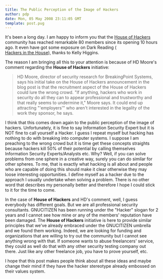 ```yaml
---
title: The Public Perception of the Image of Hackers
author: pdp
date: Mon, 05 May 2008 23:11:05 GMT
template: post.pug
---
```


It's been a long day. I am happy to inform you that the [House of Hackers](http://houseofhackers.ning.com/) community has reached remarkable 80 members since its opening 10 hours ago. It even have got some exposure on Dark Reading ( 	
[Hackers in the House](http://www.darkreading.com/document.asp?doc_id=152917&WT.svl=news1_2)), thanks to  Kelly Higgins.

The reason I am bringing all this to your attention is because of HD Moore's comment regarding the **House of Hackers** initiative:

> HD Moore, director of security research for BreakingPoint Systems, says his initial take on the House of Hackers announcement in the blog post is that the recruitment aspect of the House of Hackers could lure the wrong crowd. "If anything, hackers who work in security do all they can to appear professional and trustworthy and that really seems to undermine it," Moore says. It could end up attracting "'employers'" who aren't interested in the legality of the work they sponsor, he says.

I think that this comes down again to the public perception of the image of hackers. Unfortunately, it is fine to say Information Security Expert but it is NOT fine to call yourself a Hacker. I guess I repeat myself but hacking has nothing to do with breaking into computer systems. I suppose I am preaching to the wrong crowd but it is time get these concepts straights because hackers kill 50% of their potential by calling themselves Information Security Experts/Analysts etc. Why? Well, if you can solve problems from one sphere in a creative way, surely you can do similar for other spheres. To me, that is exactly what hacking is all about and people who are capable of doing this should make it clear otherwise they may loose interesting opportunities. I define myself as a hacker due to the approach I usually undertake when solving a problem. There is no other word that describes my personally better and therefore I hope I could stick to it for the time to come.

In the case of **House of Hackers** and HD's comment, well, I guess everybody has different goals. But we are all professional security consultants. GNUCITIZEN has been running under the "Hacker" slogan for 2 years and I cannot see how mine or any of the members' reputation have been damaged. The **House of Hackers** initiative is here to provide similar principles that we've already embraced under the GNUCITIZEN umbrella and we found them working. Indeed, we are looking for funding and organizations that are willing to try out the community but I cannot see anything wrong with that. If someone wants to abuse freelancers' service, they could as well do that with any other security testing company out there. Just like any other freelance job, you have to prove yourself, etc.

I hope that this post makes people think about all these ideas and maybe change their mind if they have the hacker stereotype already embossed on their values system.
